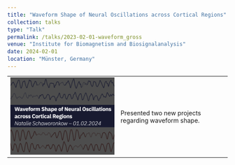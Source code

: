 ```yaml
---
title: "Waveform Shape of Neural Oscillations across Cortical Regions"
collection: talks
type: "Talk"
permalink: /talks/2023-02-01-waveform_gross
venue: "Institute for Biomagnetism and Biosignalanalysis"
date: 2024-02-01
location: "Münster, Germany"
---
```



<table style="width: 100%; border-collapse: collapse;">
  <tr>
    <!-- Image cell -->
    <td style="text-align: center; vertical-align: middle; width: 50%;">
      <img src="../images/2024_talk_gross.png" alt="" style="max-width: 100%; height: auto;">
    </td>
    <!-- Text cell -->
    <td style="text-align: left; vertical-align: middle; width: 50%;">
      Presented two new projects regarding waveform shape.
    </td>
  </tr>
</table>
